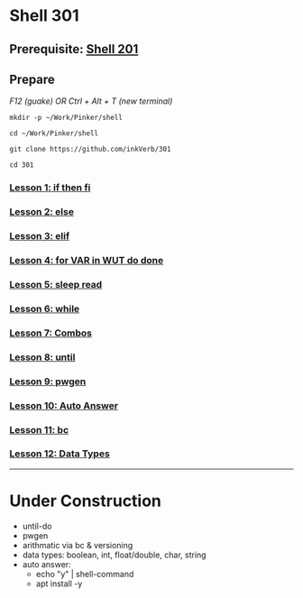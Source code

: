 # Shell 301

## Prerequisite: [Shell 201](https://github.com/inkVerb/Pinker/tree/master/201-shell)

## Prepare

*F12 (guake) OR Ctrl + Alt + T (new terminal)*

`mkdir -p ~/Work/Pinker/shell`

`cd ~/Work/Pinker/shell`

`git clone https://github.com/inkVerb/301`

`cd 301`

### [Lesson 1: if then fi](https://github.com/inkVerb/pinker/blob/master/301-shell/Lesson-01.md)

### [Lesson 2: else](https://github.com/inkVerb/pinker/blob/master/301-shell/Lesson-02.md)

### [Lesson 3: elif](https://github.com/inkVerb/pinker/blob/master/301-shell/Lesson-03.md)

### [Lesson 4: for VAR in WUT do done](https://github.com/inkVerb/pinker/blob/master/301-shell/Lesson-04.md)

### [Lesson 5: sleep read](https://github.com/inkVerb/pinker/blob/master/301-shell/Lesson-05.md)

### [Lesson 6: while](https://github.com/inkVerb/pinker/blob/master/301-shell/Lesson-06.md)

### [Lesson 7: Combos](https://github.com/inkVerb/pinker/blob/master/301-shell/Lesson-07.md)

### [Lesson 8: until](https://github.com/inkVerb/pinker/blob/master/301-shell/Lesson-08.md)

### [Lesson 9: pwgen](https://github.com/inkVerb/pinker/blob/master/301-shell/Lesson-09.md)

### [Lesson 10: Auto Answer](https://github.com/inkVerb/pinker/blob/master/301-shell/Lesson-10.md)

### [Lesson 11: bc](https://github.com/inkVerb/pinker/blob/master/301-shell/Lesson-11.md)

### [Lesson 12: Data Types](https://github.com/inkVerb/pinker/blob/master/301-shell/Lesson-12.md)
___
# Under Construction

- until-do
- pwgen
- arithmatic via bc & versioning
- data types: boolean, int, float/double, char, string
- auto answer:
  - echo "y" | shell-command
  - apt install -y

